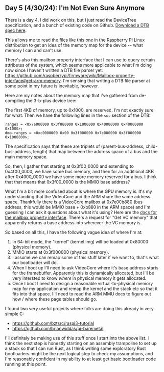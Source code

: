 ## Day 5 (4/30/24): I'm Not Even Sure Anymore

There is a day 4, I did work on this, but I just read the DeviceTree specification, and a bunch of
existing code on Github.
[Download a DTB spec here](https://github.com/devicetree-org/devicetree-specification/releases/tag/v0.4).

This allows me to read the files like
[this one](https://github.com/raspberrypi/linux/blob/6d523c00412b5c6bc2e3020bbc1b48abd8b68804/arch/arm/boot/dts/broadcom/bcm2837.dtsi)
in the Raspberry Pi Linux distribution to get an idea of the memory map for the device -- what
memory I can and can't use.

There's also this mailbox property interface that I can use to query certain attributes of the
system, which seems more applicable to what I'm doing now since I haven't written a DTB file parser
yet: https://github.com/raspberrypi/firmware/wiki/Mailbox-property-interface#get-arm-memory. I'm
sensing that writing a DTB file parser at some point in my future is inevitable, however.

Here are my notes about the memory map that I've gathered from de-compiling the 3-b-plus device
tree:

The first 4KB of memory, up to 0x1000, are reserved. I'm not exactly sure for what. Then we have the
following lines in the `soc` section of the DTB:

```
ranges = <0x7e000000 0x3f000000 0x1000000 0x40000000 0x40000000 0x1000>;
dma-ranges = <0xc0000000 0x00 0x3f000000 0x7e000000 0x3f000000 0x1000000>;
```

The specification says that these are triplets of (parent-bus-address, child-bus-address, length)
that map between the address space of a bus and the main memory space.

So, then, I gather that starting at 0x3f00_0000 and extending to 0x4f00_0000, we have some bus
memory, and then for an additional 4KB after 0x4000_0000 we have some more memory reserved for a
bus. I think that that means that 0x3f00_0000 is the MMIO base address?

What I'm a bit more confused about is where the GPU memory is. It's my understanding that the
VideoCore and the ARM share the same address space. Thankfully there _is_ a VideoCore mailbox at
0x7e00b880 (bus address, this would be MMIO base + 0xb880 in the ARM space) and I'm guessing I can
ask it questions about what it's using? Here are the
[docs for the mailbox property interface](https://github.com/raspberrypi/firmware/wiki/Mailbox-property-interface).
There's a request for "Get VC memory" that apparently returns a base address into wherever the VC
memory is.

So based on all this, I have the following vague idea of where I'm at:

1. In 64-bit mode, the "kernel" (kernel.img) will be loaded at 0x80000 (physical memory).
2. MMIO starts at 0x3f000000 (physical memory).
3. I assume we can remap some of this stuff later if we want to, that's what our bootloader will do.
4. When I boot up I'll need to ask VideoCore where it's base address starts for the framebuffer.
   Apparently this is dynamically allocated, but I'll be very intersted to know _where_ in physical
   memory it gets allocated.
5. Once I boot I need to design a reasonable virtual-to-physical memory map for my application and
   remap the kernel and the stack etc so that it fits into that space. I'll need to read the ARM MMU
   docs to figure out how / where these page tables should go.

I found two very useful projects where folks are doing this already in very simple C:

- https://github.com/bztsrc/raspi3-tutorial
- https://github.com/brianwiddas/pi-baremetal

I'll definitely be making use of this stuff once I start into the above list. I think the next step
is honestly starting on an assembly trampoline to set up a stack so that I can run Rust, as I think
writing some exploratory Rust bootloaders might be the next logical step to check my assumptions,
and I'm reasonably confident in my ability to at least get basic bootloader code running at this
point.
